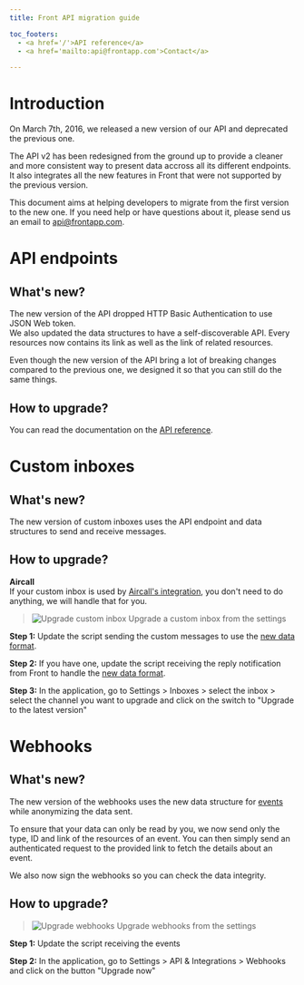 ```yaml
---
title: Front API migration guide

toc_footers:
  - <a href='/'>API reference</a>
  - <a href='mailto:api@frontapp.com'>Contact</a>

---
```


# Introduction

On March 7th, 2016, we released a new version of our API and deprecated the previous one.

The API v2 has been redesigned from the ground up to provide a cleaner and more consistent way to present data accross all its different endpoints.  
It also integrates all the new features in Front that were not supported by the previous version.

This document aims at helping developers to migrate from the first version to the new one. If you need help or have questions about it, please send us an email to [api@frontapp.com](mailto:api@frontapp.com).

# API endpoints

## What's new?

The new version of the API dropped HTTP Basic Authentication to use JSON Web token.  
We also updated the data structures to have a self-discoverable API. Every resources now contains its link as well as the link of related resources.

Even though the new version of the API bring a lot of breaking changes compared to the previous one, we designed it so that you can still do the same things.

## How to upgrade?

You can read the documentation on the [API reference](http://dev.frontapp.com).

# Custom inboxes

## What's new?

The new version of custom inboxes uses the API endpoint and data structures to send and receive messages.

## How to upgrade?

<aside class="notice">
<strong>Aircall</strong><br>
If your custom inbox is used by <a href="https://aircall.io/features/front-integration" target="_blank">Aircall's integration</a>, you don't need to do anything, we will handle that for you.
</aside>

> ![Upgrade custom inbox](migration-guide/custom_inbox.png)
> Upgrade a custom inbox from the settings

**Step 1:** Update the script sending the custom messages to use the [new data format](/#receive-a-custom-message).

**Step 2:** If you have one, update the script receiving the reply notification from Front to handle the [new data format](/#sending-messages).

**Step 3:** In the application, go to Settings > Inboxes > select the inbox > select the channel you want to upgrade and click on the switch to "Upgrade to the latest version"

# Webhooks

## What's new?

The new version of the webhooks uses the new data structure for [events](/#events) while anonymizing the data sent.

To ensure that your data can only be read by you, we now send only the type, ID and link of the resources of an event. You can then simply send an authenticated request to the provided link to fetch the details about an event.

We also now sign the webhooks so you can check the data integrity. 

## How to upgrade?

> ![Upgrade webhooks](migration-guide/webhooks.png)
> Upgrade webhooks from the settings

**Step 1:** Update the script receiving the events

**Step 2:** In the application, go to Settings > API & Integrations > Webhooks and click on the button "Upgrade now"
